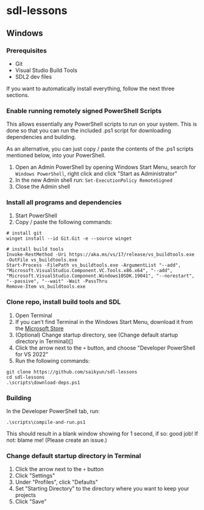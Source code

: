 # sdl-lessons

## Windows

### Prerequisites

* Git
* Visual Studio Build Tools
* SDL2 dev files

If you want to automatically install everything, follow the next three sections.

### Enable running remotely signed PowerShell Scripts

This allows essentially any PowerShell scripts to run on your system. This is done so that you can run the included .ps1 script for downloading dependencies and building.

As an alternative, you can just copy / paste the contents of the .ps1 scripts mentioned below, into your PowerShell.

1. Open an Admin PowerShell by opening Windows Start Menu, search for `Windows PowerShell`, right click and click "Start as Administrator"
2. In the new Admin shell run: `Set-ExecutionPolicy RemoteSigned`
3. Close the Admin shell

### Install all programs and dependencies

1. Start PowerShell
2. Copy / paste the following commands:
```
# install git
winget install --id Git.Git -e --source winget

# install build tools
Invoke-RestMethod -Uri https://aka.ms/vs/17/release/vs_buildtools.exe -OutFile vs_buildtools.exe
Start-Process -FilePath vs_buildtools.exe -ArgumentList "--add", "Microsoft.VisualStudio.Component.VC.Tools.x86.x64", "--add", "Microsoft.VisualStudio.Component.Windows10SDK.19041", "--norestart", "--passive", "--wait" -Wait -PassThru
Remove-Item vs_buildtools.exe
```

### Clone repo, install build tools and SDL

1. Open Terminal
  1. If you can't find Terminal in the Windows Start Menu, download it from the [Microsoft Store](https://apps.microsoft.com/store/detail/windows-terminal/9N0DX20HK701)
2. (Optional) Change startup directory, see (Change default startup directory in Terminal)[]
3. Click the arrow next to the `+` button, and choose "Developer PowerShell for VS 2022"
4. Run the following commands:
```
git clone https://github.com/saikyun/sdl-lessons
cd sdl-lessons
.\scripts\download-deps.ps1
```

### Building

In the Developer PowerShell tab, run:

```
.\scripts\compile-and-run.ps1
```

This should result in a blank window showing for 1 second, if so: good job! If not: blame me! (Please create an issue.)

### Change default startup directory in Terminal
1. Click the arrow next to the `+` button
2. Click "Settings"
3. Under "Profiles", click "Defaults"
4. Set "Starting Directory" to the directory where you want to keep your projects
5. Click "Save"
